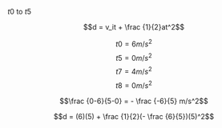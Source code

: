 
$t0$ to $t5$

$$d = v_it + \frac {1}{2}at^2$$

$$t0= 6 m/s^2$$
$$t5 = 0 m/s^2$$
$$t7 = 4 m/s^2$$
$$t8 = 0 m/s^2$$

$$\frac {0-6}{5-0} = - \frac {-6}{5} m/s^2$$



$$d = (6)(5) + \frac {1}{2}(- \frac {6}{5})(5)^2$$
